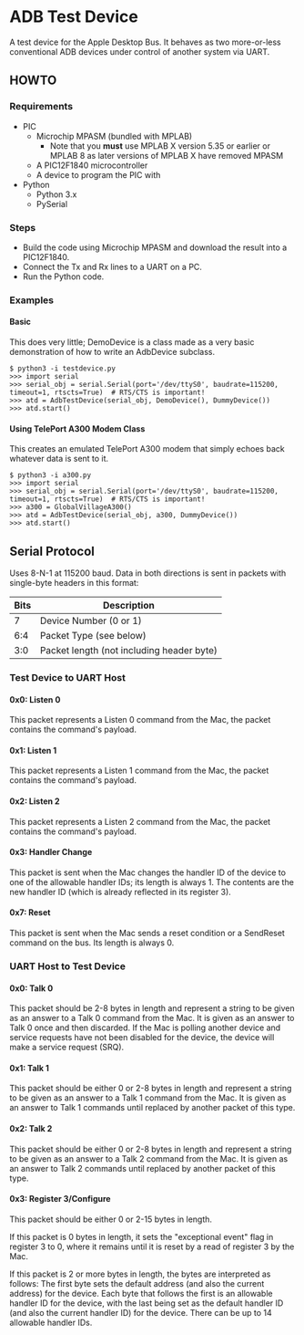 # ADB Test Device

A test device for the Apple Desktop Bus.  It behaves as two more-or-less conventional ADB devices under control of another system via UART.

## HOWTO

### Requirements

* PIC
   * Microchip MPASM (bundled with MPLAB)
      * Note that you **must** use MPLAB X version 5.35 or earlier or MPLAB 8 as later versions of MPLAB X have removed MPASM
   * A PIC12F1840 microcontroller
   * A device to program the PIC with
* Python
   * Python 3.x
   * PySerial

### Steps

* Build the code using Microchip MPASM and download the result into a PIC12F1840.
* Connect the Tx and Rx lines to a UART on a PC.
* Run the Python code.

### Examples

#### Basic

This does very little; DemoDevice is a class made as a very basic demonstration of how to write an AdbDevice subclass.

```
$ python3 -i testdevice.py
>>> import serial
>>> serial_obj = serial.Serial(port='/dev/ttyS0', baudrate=115200, timeout=1, rtscts=True)  # RTS/CTS is important!
>>> atd = AdbTestDevice(serial_obj, DemoDevice(), DummyDevice())
>>> atd.start()
```

#### Using TelePort A300 Modem Class

This creates an emulated TelePort A300 modem that simply echoes back whatever data is sent to it.

```
$ python3 -i a300.py
>>> import serial
>>> serial_obj = serial.Serial(port='/dev/ttyS0', baudrate=115200, timeout=1, rtscts=True)  # RTS/CTS is important!
>>> a300 = GlobalVillageA300()
>>> atd = AdbTestDevice(serial_obj, a300, DummyDevice())
>>> atd.start()
```

## Serial Protocol

Uses 8-N-1 at 115200 baud.  Data in both directions is sent in packets with single-byte headers in this format:

| Bits | Description                               |
| ---- | ----------------------------------------- |
| 7    | Device Number (0 or 1)                    |
| 6:4  | Packet Type (see below)                   |
| 3:0  | Packet length (not including header byte) |

### Test Device to UART Host

#### 0x0: Listen 0

This packet represents a Listen 0 command from the Mac, the packet contains the command's payload.

#### 0x1: Listen 1

This packet represents a Listen 1 command from the Mac, the packet contains the command's payload.

#### 0x2: Listen 2

This packet represents a Listen 2 command from the Mac, the packet contains the command's payload.

#### 0x3: Handler Change

This packet is sent when the Mac changes the handler ID of the device to one of the allowable handler IDs; its length is always 1.  The contents are the new handler ID (which is already reflected in its register 3).

#### 0x7: Reset

This packet is sent when the Mac sends a reset condition or a SendReset command on the bus.  Its length is always 0.

### UART Host to Test Device

#### 0x0: Talk 0

This packet should be 2-8 bytes in length and represent a string to be given as an answer to a Talk 0 command from the Mac.  It is given as an answer to Talk 0 once and then discarded.  If the Mac is polling another device and service requests have not been disabled for the device, the device will make a service request (SRQ).

#### 0x1: Talk 1

This packet should be either 0 or 2-8 bytes in length and represent a string to be given as an answer to a Talk 1 command from the Mac.  It is given as an answer to Talk 1 commands until replaced by another packet of this type.

#### 0x2: Talk 2

This packet should be either 0 or 2-8 bytes in length and represent a string to be given as an answer to a Talk 2 command from the Mac.  It is given as an answer to Talk 2 commands until replaced by another packet of this type.

#### 0x3: Register 3/Configure

This packet should be either 0 or 2-15 bytes in length.

If this packet is 0 bytes in length, it sets the "exceptional event" flag in register 3 to 0, where it remains until it is reset by a read of register 3 by the Mac.

If this packet is 2 or more bytes in length, the bytes are interpreted as follows: The first byte sets the default address (and also the current address) for the device.  Each byte that follows the first is an allowable handler ID for the device, with the last being set as the default handler ID (and also the current handler ID) for the device.  There can be up to 14 allowable handler IDs.

